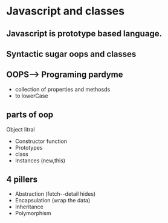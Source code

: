 # Javascript and classes
## Javascript is prototype based language.
## Syntactic sugar oops and classes


## OOPS--> Programing pardyme 
- collection of  properties and methosds
- to lowerCase


## parts of oop
Object litral

- Constructor function
- Prototypes
- class
- Instances (new,this)


## 4 pillers

- Abstraction (fetch--detail hides)
- Encapsulation (wrap the data)
- Inheritance
- Polymorphism

